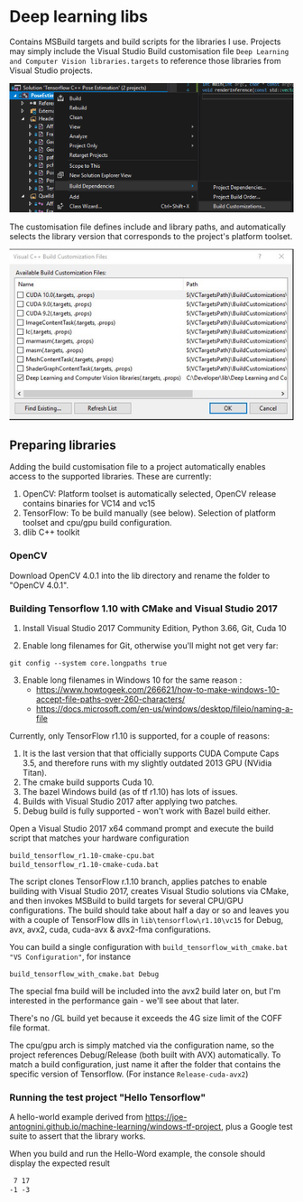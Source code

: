 # Deep learning libs

Contains MSBuild targets and build scripts for the libraries I use. Projects may simply include the Visual Studio Build customisation file `Deep Learning and Computer Vision libraries.targets` to reference those libraries from Visual Studio projects.

![Visual Studio Build Customizations](images/Open_Visual_Studio_Build_Customisations.png "Open Visual Studio Build Customisations dialog")

The customisation file defines include and library paths, and automatically selects the library version that corresponds to the project's platform toolset.

![Visual Studio Build Customizations](images/Visual_Studio_Build_Customisations_Files.jpg "Visual Studio Build Customisations files")


## Preparing libraries
Adding the build customisation file to a project automatically enables access to the supported libraries. These are currently:

1. OpenCV: Platform toolset is automatically selected, OpenCV release contains binaries for VC14 and vc15
2. TensorFlow: To be build manually (see below). Selection of platform toolset and cpu/gpu build configuration.
3. dlib C++ toolkit

### OpenCV
Download OpenCV 4.0.1 into the lib directory and rename the folder to "OpenCV 4.0.1".


### Building Tensorflow 1.10 with CMake and Visual Studio 2017

1. Install Visual Studio 2017 Community Edition, Python 3.66, Git, Cuda 10

2. Enable long filenames for Git, otherwise you'll might not get very far:
```
git config --system core.longpaths true
```    

3. Enable long filenames in Windows 10 for the same reason : 
    - https://www.howtogeek.com/266621/how-to-make-windows-10-accept-file-paths-over-260-characters/ 
    - https://docs.microsoft.com/en-us/windows/desktop/fileio/naming-a-file

Currently, only TensorFlow r1.10 is supported, for a couple of reasons:

1. It is the last version that that officially supports CUDA Compute Caps 3.5, and therefore runs with my slightly outdated 2013 GPU (NVidia Titan).
2. The cmake build supports Cuda 10.
3. The bazel Windows build  (as of tf r1.10) has lots of issues.
4. Builds with Visual Studio 2017 after applying two patches.
5. Debug build is fully supported - won't work with Bazel build either.

Open a Visual Studio 2017 x64 command prompt and execute the build script that matches your hardware configuration
```
build_tensorflow_r1.10-cmake-cpu.bat
build_tensorflow_r1.10-cmake-cuda.bat
```
The script clones TensorFlow r.1.10 branch, applies patches to enable building with Visual Studio 2017, creates Visual Studio solutions via CMake, and then invokes MSBuild to build targets for several CPU/GPU configurations. The build should take about half a day or so and leaves you with a couple of TensorFlow dlls in `lib\tensorflow\r1.10\vc15` for Debug, avx, avx2, cuda, cuda-avx & avx2-fma configurations.

You can build a single configuration with `build_tensorflow_with_cmake.bat "VS Configuration"`, for instance
```
build_tensorflow_with_cmake.bat Debug
```

The special fma build will be included into the avx2 build later on, but I'm interested in the performance gain - we'll see about that later.
 
There's no /GL build yet because it exceeds the 4G size limit of the COFF file format.

The cpu/gpu arch is simply matched via the configuration name, so the project references Debug/Release (both built with AVX) automatically. To match a build configuration, just name it after the folder that contains the specific version of Tensorflow. (For instance `Release-cuda-avx2`)


### Running the test project "Hello Tensorflow"
A hello-world example derived from https://joe-antognini.github.io/machine-learning/windows-tf-project, plus a Google test suite to assert that the library works.

When you build and run the Hello-Word example, the console should display the expected result
```
 7 17
-1 -3
```
